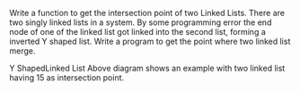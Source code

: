 Write a function to get the intersection point of two Linked Lists. There are two singly linked
lists in a system. By some programming error the end node of one of the linked list got linked into
the second list, forming a inverted Y shaped list. Write a program to get the point where two linked
list merge.

Y ShapedLinked List Above diagram shows an example with two linked list having 15 as intersection
point.

